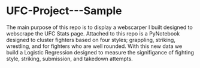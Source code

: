 # UFC-Project---Sample


The main purpose of this repo is to display a webscarper I built designed to webscrape the UFC Stats page. Attached to this repo is a PyNotebook designed to cluster fighters based on four styles; grappling, striking, wrestling, and for fighters who are well rounded. With this new data we build a Logistic Regression designed to measure the signifigance of fighting style, striking, submission, and takedown attempts.
